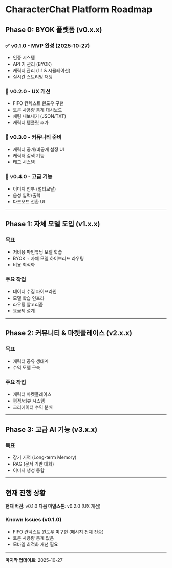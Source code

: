 # CharacterChat Platform Roadmap

## Phase 0: BYOK 플랫폼 (v0.x.x)

### ✅ v0.1.0 - MVP 완성 (2025-10-27)
- 인증 시스템
- API 키 관리 (BYOK)
- 캐릭터 관리 (1:1 & 시뮬레이션)
- 실시간 스트리밍 채팅

### 🔄 v0.2.0 - UX 개선
- FIFO 컨텍스트 윈도우 구현
- 토큰 사용량 통계 대시보드
- 채팅 내보내기 (JSON/TXT)
- 캐릭터 템플릿 추가

### 🔄 v0.3.0 - 커뮤니티 준비
- 캐릭터 공개/비공개 설정 UI
- 캐릭터 검색 기능
- 태그 시스템

### 🔄 v0.4.0 - 고급 기능
- 이미지 첨부 (멀티모달)
- 음성 입력/출력
- 다크모드 전환 UI

---

## Phase 1: 자체 모델 도입 (v1.x.x)

### 목표
- 저비용 파인튜닝 모델 학습
- BYOK + 자체 모델 하이브리드 라우팅
- 비용 최적화

### 주요 작업
- 데이터 수집 파이프라인
- 모델 학습 인프라
- 라우팅 알고리즘
- 요금제 설계

---

## Phase 2: 커뮤니티 & 마켓플레이스 (v2.x.x)

### 목표
- 캐릭터 공유 생태계
- 수익 모델 구축

### 주요 작업
- 캐릭터 마켓플레이스
- 평점/리뷰 시스템
- 크리에이터 수익 분배

---

## Phase 3: 고급 AI 기능 (v3.x.x)

### 목표
- 장기 기억 (Long-term Memory)
- RAG (문서 기반 대화)
- 이미지 생성 통합

---

## 현재 진행 상황

**현재 버전**: v0.1.0
**다음 마일스톤**: v0.2.0 (UX 개선)

### Known Issues (v0.1.0)
- FIFO 컨텍스트 윈도우 미구현 (메시지 전체 전송)
- 토큰 사용량 통계 없음
- 모바일 최적화 개선 필요

---

**마지막 업데이트**: 2025-10-27
